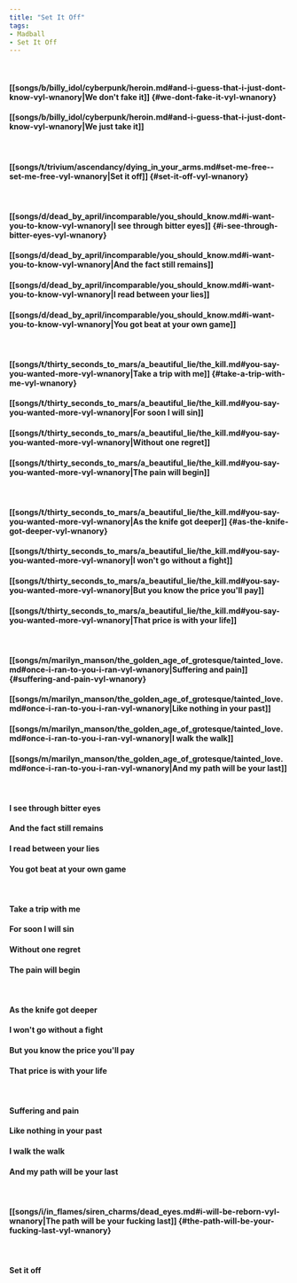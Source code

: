 ```yaml
---
title: "Set It Off"
tags:
- Madball
- Set It Off
---
```

&nbsp;
#### [[songs/b/billy_idol/cyberpunk/heroin.md#and-i-guess-that-i-just-dont-know-vyl-wnanory|We don't fake it]] {#we-dont-fake-it-vyl-wnanory}
#### [[songs/b/billy_idol/cyberpunk/heroin.md#and-i-guess-that-i-just-dont-know-vyl-wnanory|We just take it]]
&nbsp;
#### [[songs/t/trivium/ascendancy/dying_in_your_arms.md#set-me-free--set-me-free-vyl-wnanory|Set it off]] {#set-it-off-vyl-wnanory}
&nbsp;
#### [[songs/d/dead_by_april/incomparable/you_should_know.md#i-want-you-to-know-vyl-wnanory|I see through bitter eyes]] {#i-see-through-bitter-eyes-vyl-wnanory}
#### [[songs/d/dead_by_april/incomparable/you_should_know.md#i-want-you-to-know-vyl-wnanory|And the fact still remains]]
#### [[songs/d/dead_by_april/incomparable/you_should_know.md#i-want-you-to-know-vyl-wnanory|I read between your lies]]
#### [[songs/d/dead_by_april/incomparable/you_should_know.md#i-want-you-to-know-vyl-wnanory|You got beat at your own game]]
&nbsp;
#### [[songs/t/thirty_seconds_to_mars/a_beautiful_lie/the_kill.md#you-say-you-wanted-more-vyl-wnanory|Take a trip with me]] {#take-a-trip-with-me-vyl-wnanory}
#### [[songs/t/thirty_seconds_to_mars/a_beautiful_lie/the_kill.md#you-say-you-wanted-more-vyl-wnanory|For soon I will sin]]
#### [[songs/t/thirty_seconds_to_mars/a_beautiful_lie/the_kill.md#you-say-you-wanted-more-vyl-wnanory|Without one regret]]
#### [[songs/t/thirty_seconds_to_mars/a_beautiful_lie/the_kill.md#you-say-you-wanted-more-vyl-wnanory|The pain will begin]]
&nbsp;
#### [[songs/t/thirty_seconds_to_mars/a_beautiful_lie/the_kill.md#you-say-you-wanted-more-vyl-wnanory|As the knife got deeper]] {#as-the-knife-got-deeper-vyl-wnanory}
#### [[songs/t/thirty_seconds_to_mars/a_beautiful_lie/the_kill.md#you-say-you-wanted-more-vyl-wnanory|I won't go without a fight]]
#### [[songs/t/thirty_seconds_to_mars/a_beautiful_lie/the_kill.md#you-say-you-wanted-more-vyl-wnanory|But you know the price you'll pay]]
#### [[songs/t/thirty_seconds_to_mars/a_beautiful_lie/the_kill.md#you-say-you-wanted-more-vyl-wnanory|That price is with your life]]
&nbsp;
#### [[songs/m/marilyn_manson/the_golden_age_of_grotesque/tainted_love.md#once-i-ran-to-you-i-ran-vyl-wnanory|Suffering and pain]] {#suffering-and-pain-vyl-wnanory}
#### [[songs/m/marilyn_manson/the_golden_age_of_grotesque/tainted_love.md#once-i-ran-to-you-i-ran-vyl-wnanory|Like nothing in your past]]
#### [[songs/m/marilyn_manson/the_golden_age_of_grotesque/tainted_love.md#once-i-ran-to-you-i-ran-vyl-wnanory|I walk the walk]]
#### [[songs/m/marilyn_manson/the_golden_age_of_grotesque/tainted_love.md#once-i-ran-to-you-i-ran-vyl-wnanory|And my path will be your last]]
&nbsp;
#### I see through bitter eyes
#### And the fact still remains
#### I read between your lies
#### You got beat at your own game
&nbsp;
#### Take a trip with me
#### For soon I will sin
#### Without one regret
#### The pain will begin
&nbsp;
#### As the knife got deeper
#### I won't go without a fight
#### But you know the price you'll pay
#### That price is with your life
&nbsp;
#### Suffering and pain
#### Like nothing in your past
#### I walk the walk
#### And my path will be your last
&nbsp;
#### [[songs/i/in_flames/siren_charms/dead_eyes.md#i-will-be-reborn-vyl-wnanory|The path will be your fucking last]] {#the-path-will-be-your-fucking-last-vyl-wnanory}
&nbsp;
#### Set it off
